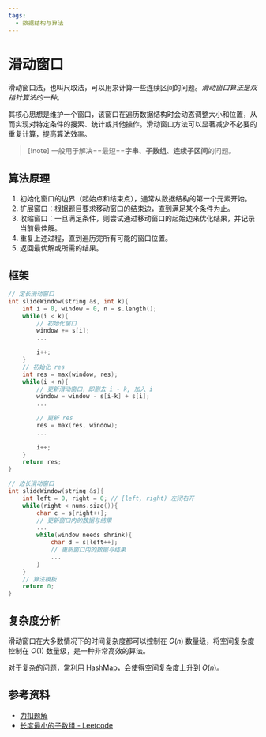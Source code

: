 ```yaml
---
tags:
  - 数据结构与算法
---
```


# 滑动窗口

滑动窗口法，也叫尺取法，可以用来计算一些连续区间的问题。*滑动窗口算法是双指针算法的一种*。

其核心思想是维护一个窗口，该窗口在遍历数据结构时会动态调整大小和位置，从而实现对特定条件的搜索、统计或其他操作。滑动窗口方法可以显著减少不必要的重复计算，提高算法效率。

> [!note] 一般用于解决==最短==**字串**、**子数组**、**连续子区间**的问题。

## 算法原理

1. 初始化窗口的边界（起始点和结束点），通常从数据结构的第一个元素开始。
2. 扩展窗口：根据题目要求移动窗口的结束边，直到满足某个条件为止。
3. 收缩窗口：一旦满足条件，则尝试通过移动窗口的起始边来优化结果，并记录当前最佳解。
4. 重复上述过程，直到遍历完所有可能的窗口位置。
5. 返回最优解或所需的结果。

## 框架

```cpp
// 定长滑动窗口
int slideWindow(string &s, int k){
	int i = 0, window = 0, n = s.length();
	while(i < k){
		// 初始化窗口
		window += s[i];
		...

		i++;
	}
	// 初始化 res
	int res = max(window, res);
	while(i < n){
		// 更新滑动窗口，即删去 i - k, 加入 i
		window = window - s[i-k] + s[i];
		...

		// 更新 res
		res = max(res, window);
		...
		
		i++;
	}
	return res;
}
```

```c++
// 边长滑动窗口
int slideWindow(string &s){
	int left = 0, right = 0; // [left, right) 左闭右开
	while(right < nums.size()){
		char c = s[right++];
		// 更新窗口内的数据与结果
		...
		while(window needs shrink){
			char d = s[left++];
			// 更新窗口内的数据与结果
			...
		}
	}
	// 算法模板
	return 0;
}
```

## 复杂度分析

滑动窗口在大多数情况下的时间复杂度都可以控制在 $O(n)$ 数量级，将空间复杂度控制在 $O(1)$ 数量级，是一种非常高效的算法。

对于复杂的问题，常利用 HashMap，会使得空间复杂度上升到 $O(n)$。

## 参考资料

- [力扣题解](https://leetcode.cn/problems/find-all-anagrams-in-a-string/solutions/9749/hua-dong-chuang-kou-tong-yong-si-xiang-jie-jue-zi-/)
- [长度最小的子数组 - Leetcode](https://leetcode.cn/leetbook/read/array-and-string/c0w4r/)
